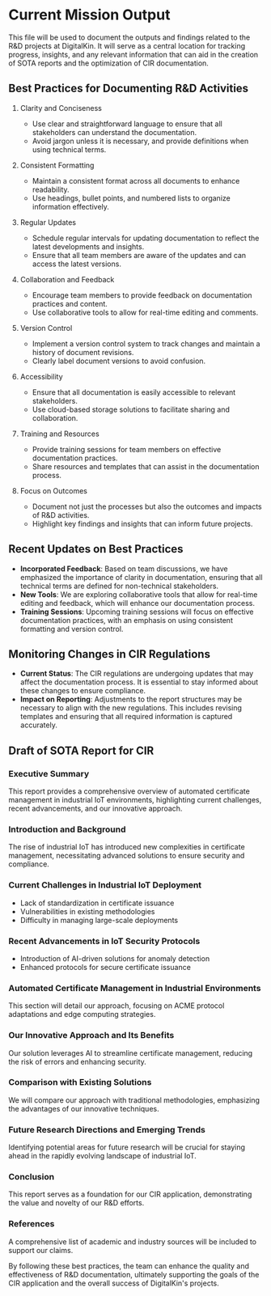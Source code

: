 # Current Mission Output

This file will be used to document the outputs and findings related to the R&D projects at DigitalKin. It will serve as a central location for tracking progress, insights, and any relevant information that can aid in the creation of SOTA reports and the optimization of CIR documentation.

## Best Practices for Documenting R&D Activities

1. Clarity and Conciseness
   - Use clear and straightforward language to ensure that all stakeholders can understand the documentation.
   - Avoid jargon unless it is necessary, and provide definitions when using technical terms.

2. Consistent Formatting
   - Maintain a consistent format across all documents to enhance readability.
   - Use headings, bullet points, and numbered lists to organize information effectively.

3. Regular Updates
   - Schedule regular intervals for updating documentation to reflect the latest developments and insights.
   - Ensure that all team members are aware of the updates and can access the latest versions.

4. Collaboration and Feedback
   - Encourage team members to provide feedback on documentation practices and content.
   - Use collaborative tools to allow for real-time editing and comments.

5. Version Control
   - Implement a version control system to track changes and maintain a history of document revisions.
   - Clearly label document versions to avoid confusion.

6. Accessibility
   - Ensure that all documentation is easily accessible to relevant stakeholders.
   - Use cloud-based storage solutions to facilitate sharing and collaboration.

7. Training and Resources
   - Provide training sessions for team members on effective documentation practices.
   - Share resources and templates that can assist in the documentation process.

8. Focus on Outcomes
   - Document not just the processes but also the outcomes and impacts of R&D activities.
   - Highlight key findings and insights that can inform future projects.

## Recent Updates on Best Practices
- **Incorporated Feedback**: Based on team discussions, we have emphasized the importance of clarity in documentation, ensuring that all technical terms are defined for non-technical stakeholders.
- **New Tools**: We are exploring collaborative tools that allow for real-time editing and feedback, which will enhance our documentation process.
- **Training Sessions**: Upcoming training sessions will focus on effective documentation practices, with an emphasis on using consistent formatting and version control.

## Monitoring Changes in CIR Regulations
- **Current Status**: The CIR regulations are undergoing updates that may affect the documentation process. It is essential to stay informed about these changes to ensure compliance.
- **Impact on Reporting**: Adjustments to the report structures may be necessary to align with the new regulations. This includes revising templates and ensuring that all required information is captured accurately.

## Draft of SOTA Report for CIR

### Executive Summary
This report provides a comprehensive overview of automated certificate management in industrial IoT environments, highlighting current challenges, recent advancements, and our innovative approach.

### Introduction and Background
The rise of industrial IoT has introduced new complexities in certificate management, necessitating advanced solutions to ensure security and compliance.

### Current Challenges in Industrial IoT Deployment
- Lack of standardization in certificate issuance
- Vulnerabilities in existing methodologies
- Difficulty in managing large-scale deployments

### Recent Advancements in IoT Security Protocols
- Introduction of AI-driven solutions for anomaly detection
- Enhanced protocols for secure certificate issuance

### Automated Certificate Management in Industrial Environments
This section will detail our approach, focusing on ACME protocol adaptations and edge computing strategies.

### Our Innovative Approach and Its Benefits
Our solution leverages AI to streamline certificate management, reducing the risk of errors and enhancing security.

### Comparison with Existing Solutions
We will compare our approach with traditional methodologies, emphasizing the advantages of our innovative techniques.

### Future Research Directions and Emerging Trends
Identifying potential areas for future research will be crucial for staying ahead in the rapidly evolving landscape of industrial IoT.

### Conclusion
This report serves as a foundation for our CIR application, demonstrating the value and novelty of our R&D efforts.

### References
A comprehensive list of academic and industry sources will be included to support our claims.

By following these best practices, the team can enhance the quality and effectiveness of R&D documentation, ultimately supporting the goals of the CIR application and the overall success of DigitalKin's projects.
